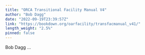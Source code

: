 ```yaml
---
title: "ORCA Transitional Facility Manual V4"
author: "Bob Dagg"
date: "2022-09-19T23:39:57Z"
link: "https://bookdown.org/oarfacility/transfacmanual_v41/"
length_weight: "2.5%"
pinned: false
---
```


Bob Dagg  ...
